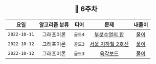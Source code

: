 <div align="center">

## 📅 6주차

|      요일      | 알고리즘 분류 |  티어   |                        문제                        | 내풀이 |
|:------------:|:-------:|:-----:|:------------------------------------------------:| :---:|
| `2022-10-11` |  그래프이론  | `골드4` | [부분수열의 합](https://www.acmicpc.net/problem/16929) | [풀이](https://github.com/jangwon3828/Algorithm_Competition-Study/blob/woojin/6%EC%A3%BC%EC%B0%A8/6%EC%A3%BC%EC%B0%A8%20%EC%9A%B0%EC%A7%84/Two%20Dots.java) |
| `2022-10-12` |  그래프이론  | `골드3` | [서울 지하철 2호선](https://www.acmicpc.net/problem/16947) | [풀이](https://github.com/jangwon3828/Algorithm_Competition-Study/blob/woojin/6%EC%A3%BC%EC%B0%A8/6%EC%A3%BC%EC%B0%A8%20%EC%9A%B0%EC%A7%84/%EC%84%9C%EC%9A%B8%20%EC%A7%80%ED%95%98%EC%B2%A0%202%ED%98%B8%EC%84%A0.java) |
| `2022-10-12` |  그래프이론  | `골드3` | [육각보드](https://www.acmicpc.net/problem/12947) | [풀이](https://github.com/jangwon3828/Algorithm_Competition-Study/blob/woojin/6%EC%A3%BC%EC%B0%A8/6%EC%A3%BC%EC%B0%A8%20%EC%9A%B0%EC%A7%84/%EC%9C%A1%EA%B0%81%EB%B3%B4%EB%93%9C.java) |
</div>
